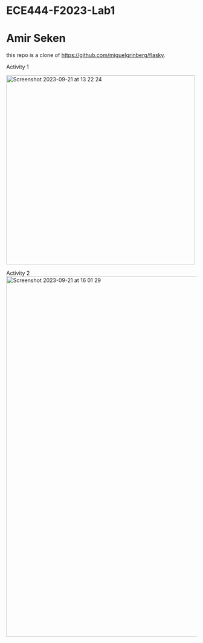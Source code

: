 # ECE444-F2023-Lab1
# Amir Seken

this repo is a clone of https://github.com/miguelgrinberg/flasky.


Activity 1

<img width="499" alt="Screenshot 2023-09-21 at 13 22 24" src="https://github.com/amirseken/ECE444-F2023-Lab1/assets/74365816/722e4abc-4392-490b-a7a2-df893d6f1cdc">

Activity 2
<img width="951" alt="Screenshot 2023-09-21 at 16 01 29" src="https://github.com/amirseken/ECE444-F2023-Lab1/assets/74365816/f6ca3958-e3ec-4a4b-a960-ae7753812055">
